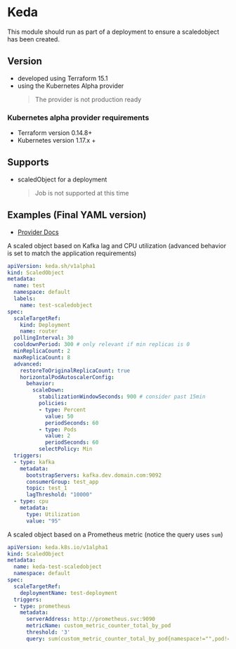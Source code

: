 # Keda

This module should run as part of a deployment to ensure a scaledobject has been created.

## Version

* developed using Terraform 15.1
* using the Kubernetes Alpha provider
  > The provider is not production ready

### Kubernetes alpha provider requirements

* Terraform version 0.14.8+
* Kubernetes version 1.17.x +

## Supports

* scaledObject for a deployment
  > Job is not supported at this time

## Examples (Final YAML version)

* [Provider Docs](https://github.com/hashicorp/terraform-provider-kubernetes-alpha)

A scaled object based on Kafka lag and CPU utilization (advanced behavior is set to match the application requirements)

```yaml
apiVersion: keda.sh/v1alpha1
kind: ScaledObject
metadata:
  name: test
  namespace: default
  labels:
    name: test-scaledobject
spec:
  scaleTargetRef:
    kind: Deployment
    name: router
  pollingInterval: 30
  cooldownPeriod: 300 # only relevant if min replicas is 0
  minReplicaCount: 2
  maxReplicaCount: 8
  advanced:
    restoreToOriginalReplicaCount: true
    horizontalPodAutoscalerConfig:
      behavior:
        scaleDown:
          stabilizationWindowSeconds: 900 # consider past 15min
          policies:
          - type: Percent
            value: 50
            periodSeconds: 60
          - type: Pods
            value: 2
            periodSeconds: 60
          selectPolicy: Min
  triggers:
  - type: kafka
    metadata:
      bootstrapServers: kafka.dev.domain.com:9092
      consumerGroup: test_app
      topic: test_1
      lagThreshold: "10000"
  - type: cpu
    metadata:
      type: Utilization
      value: "95"
```

A scaled object based on a Prometheus metric (notice the query uses `sum`)

```yaml
apiVersion: keda.k8s.io/v1alpha1
kind: ScaledObject
metadata:
  name: keda-test-scaledobject
  namespace: default
spec:
  scaleTargetRef:
    deploymentName: test-deployment
  triggers:
  - type: prometheus
    metadata:
      serverAddress: http://prometheus.svc:9090
      metricName: custom_metric_counter_total_by_pod
      threshold: '3'
      query: sum(custom_metric_counter_total_by_pod{namespace!="",pod!=""})
```
